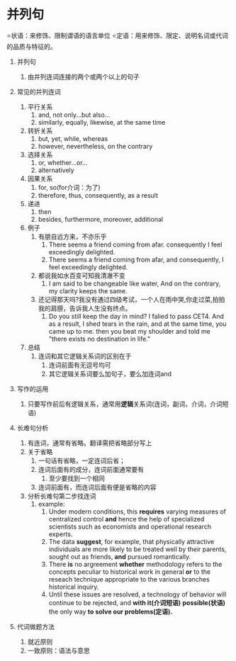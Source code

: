 # 并列句

⭐状语：来修饰、限制谓语的语言单位
⭐定语：用来修饰、限定、说明名词或代词的品质与特征的。

1. 并列句
   1. 由并列连词连接的两个或两个以上的句子

2. 常见的并列连词
   1. 平行关系
      1. and, not only...but also...
      2. similarly, equally, likewise, at the same time
   2. 转折关系
      1. but, yet, while, whereas
      2. however, nevertheless, on the contrary
   3. 选择关系
      1. or, whether...or...
      2. alternatively
   4. 因果关系
      1. for, so(for介词：为了)
      2. therefore, thus, consequently, as a result
   5. 递进
      1. then
      2. besides, furthermore, moreover, additional
   6. 例子
      1. 有朋自远方来，不亦乐乎
         1. There seems a friend coming from afar. consequently I feel exceedingly delighted.
         2. There seems a friend coming from afar, and consequently, I feel exceedingly delighted.
      2. 都说我如水百变可知我清澈不变
         1. I am said to be changeable like water, And on the contrary, my clarity keeps the same.
      3. 还记得那天吗?我没有通过四级考试，一个人在雨中哭,你走过菜,拍拍我的肩膀，告诉我人生没有终点。
         1. Do you still keep the day in mind? I falied to pass CET4. And as a result, I shed tears in the rain, and at the same time, you came up to me. then you beat my shoulder and told me "there exists no destination in life."
   7. 总结
      1. 连词和其它逻辑关系词的区别在于
         1. 连词前面有无逗号均可
         2. 其它逻辑关系词要么加句子，要么加连词and

3. 写作的运用
   1. 只要写作前后有逻辑关系，通常用**逻辑**关系词(连词，副词，介词，介词短语)

4. 长难句分析
   1. 有连词，通常有省略。翻译需把省略部分写上
   2. 关于省略
      1. 一句话有省略，一定连词后省；
      2. 连词后面有的成分，连词前面通常要有
         1. 至少要找到一个相同
      3. 连词前面有，而连词后面有便是省略的内容
   3. 分析长难句第二步找连词
      1. example:
         1. Under modern conditions, this **requires** varying measures of centralized control **and** hence the help of specialized scientists such as economists and operational research experts.
         2. The data **suggest**, for example, that physically attractive individuals are more likely to be treated well by their parents, sought out as friends, **and** pursued romantically.
         3. There **is** no argreement **whether** methodology refers to the concepts peculiar to historical work in general **or** to the reseach technique appropriate to the various branches historical inquiry.
         4. Until these issues are resolved, a technology of behavior will continue to be rejected, and **with it(介词短语)** **possible(状语)** the only way **to solve our problems(定语).**

5. 代词做题方法
   1. 就近原则
   2. 一致原则：语法与意思
